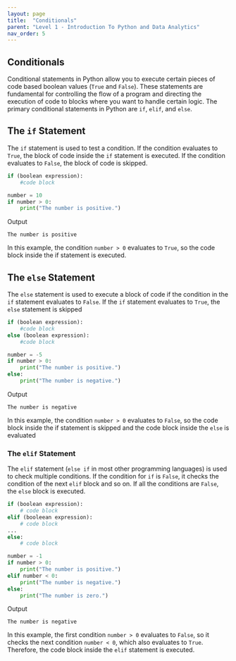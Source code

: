 ```yaml
---
layout: page
title:  "Conditionals"
parent: "Level 1 - Introduction To Python and Data Analytics"
nav_order: 5
---
```


## Conditionals

Conditional statements in Python allow you to execute certain pieces of code based boolean values (`True` and `False`). These statements are fundamental for controlling the flow of a program and directing the execution of code to blocks where you want to handle certain logic. The primary conditional statements in Python are `if`, `elif`, and `else`.

## The `if` Statement

The `if` statement is used to test a condition. If the condition evaluates to `True`, the block of code inside the `if` statement is executed. If the condition evaluates to `False`, the block of code is skipped.

```python
if (boolean expression):
    #code block
```

```python
number = 10
if number > 0:
    print("The number is positive.")
```

Output

```
The number is positive
```
In this example, the condition `number > 0` evaluates to `True`, so the code block inside the if statement is executed.


## The `else` Statement

The `else` statement is used to execute a block of code if the condition in the `if` statement evaluates to `False`. If the `if` statement evaluates to `True`, the `else` statement is skipped

```python
if (boolean expression):
    #code block
else (boolean expression):
    #code block
```

```python
number = -5
if number > 0:
    print("The number is positive.")
else:
    print("The number is negative.")
```

Output

```
The number is negative
```
In this example, the condition `number > 0` evaluates to `False`, so the code block inside the if statement is skipped and the code block inside the `else` is evaluated


### The `elif` Statement
The `elif` statement (`else if` in most other programming languages) is used to check multiple conditions. If the condition for `if` is `False`, it checks the condition of the next `elif` block and so on. If all the conditions are `False`, the `else` block is executed.

```python
if (boolean expression):
    # code block
elif (booleean expression):
    # code block
...
else:
    # code block
```

```python
number = -1
if number > 0:
    print("The number is positive.")
elif number < 0:
    print("The number is negative.")
else:
    print("The number is zero.")
```

Output
```
The number is negative
```

In this example, the first condition `number > 0` evaluates to `False`, so it checks the next condition `number < 0`, which also evaluates to `True`. Therefore, the code block inside the `elif` statement is executed.